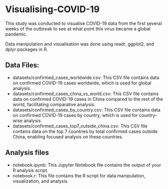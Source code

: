 # Visualising-COVID-19
This study was conducted to visualise COVID-19 data from the first several weeks of the outbreak to see at what point this virus became a global pandemic.

Data manipulation and visualisation was done using readr, ggplot2, and dplyr packages in R.

## Data Files:
- datasets/confirmed_cases_worldwide.csv: This CSV file contains data on confirmed COVID-19 cases worldwide, which is used for global analysis.
- datasets/confirmed_cases_china_vs_world.csv: This CSV file contains data on confirmed COVID-19 cases in China compared to the rest of the world, facilitating comparative analysis.
- datasets/confirmed_cases_by_country.csv: This CSV file contains data on confirmed COVID-19 cases by country, which is used for country-wise analysis.
- datasets/confirmed_cases_top7_outside_china.csv: This CSV file contains data on the top 7 countries by total confirmed cases outside China, enabling focused analysis on these countries.

## Analysis files
- notebook.ipynb: This Jupyter Notebook file contains the output of your R analysis script. 
- notebook.r: This file contains the R script for data manipulation, visualization, and analysis. 
